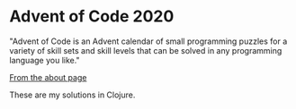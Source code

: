 # Advent of Code 2020

"Advent of Code is an Advent calendar of small programming puzzles for a variety of skill sets and skill levels that can be solved in any programming language you like."

[From the about page](https://adventofcode.com/2020/about)

These are my solutions in Clojure.
